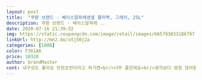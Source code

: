 ```yaml
---
layout: post 
title:  "쿠팡 브랜드 - 베이스알파에센셜 쿨러백, 그레이, 25L" 
description: 쿠팡 브랜드 - 베이스알파에 ..
date: 2020-07-16 21:39:52 
img: https://static.coupangcdn.com/image/retail/images/665793033186797-6b5c4172-43aa-4083-ad3c-8f947cd47a1b.jpg 
linkUrl: http://me2.do/xSj50j2a 
categories: [1008] 
color: F361A6 
price: 10320 
author: brandMaster 
cont: 내구성도 좋아요 만원초반이라고 하기엔<br/>너무 좋은데요<br/>생각보다 엄청 많이들어가고<br/>어깨끈<br/>좋아요 이뻐요 편리해요 넉넉해요<br/> 
---
```

 